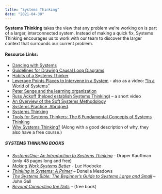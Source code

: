 ```yaml
---
title: "Systems Thinking"
date: "2021-04-30"
---
```


**Systems Thinking** takes the view that any problem we're working on is part of a larger, interconnected system. Instead of making a quick fix, Systems Thinking encourages us to work with our team to discover the larger context that surrounds our current problem.

#### Resource Links:

- [Dancing with Systems](https://donellameadows.org/archives/dancing-with-systems/)
- [Guidelines for Drawing Causal Loop Diagrams](http://www.cs.toronto.edu/~sme/SystemsThinking/2014/GuidelinesforDrawingCausalLoopDiagrams.pdf)
- [Habits of a Systems Thinker](https://thinkingtoolsstudio.waterscenterst.org/cards)
- [Leverage Points Places to Intervene in a System](http://www.donellameadows.org/wp-content/userfiles/Leverage_Points.pdf) - also as a video: **[“](https://youtu.be/A_BtS008J0k)**[In a World of](https://youtu.be/A_BtS008J0k) [Systems”](https://youtu.be/A_BtS008J0k)
- [Peter Senge and the learning organization](https://infed.org/mobi/peter-senge-and-the-learning-organization/)
- [Russ Ackoff (helped establish Systems Thinking)](https://www.youtube.com/watch?v=OqEeIG8aPPk&feature=youtu.be) – a short video
- [An Overview of the Soft Systems Methodology](https://www.burgehugheswalsh.co.uk/Uploaded/1/Documents/Soft-Systems-Methodology.pdf)
- [Systems Practice, Abridged](https://blog.kumu.io/systems-practice-abridged-a5dc8f0beda6)
- [Systems Thinking](https://less.works/less/principles/systems_thinking.html)
- [Tools for Systems Thinkers: The 6 Fundamental Concepts of Systems Thinking](https://medium.com/disruptive-design/tools-for-systems-thinkers-the-6-fundamental-concepts-of-systems-thinking-379cdac3dc6a)
- [Why Systems Thinking?](https://waterscenterst.org/why-systems-thinking?tab=benefits) (Along with a good description of why, they also have a free course.)

##### SYSTEMS THINKING BOOKS

- _[SystemsOne: An Introduction to Systems Thinking](https://www.academia.edu/3317732/Systems_one_An_introduction_to_systems_thinking)_ \- Draper Kauffman (only 48 pages long and free)
- _[Making Work Systems Better](https://globalro.org/system/files/documents/makingworksystemsbetter_Hoebeke.pdf)_ - Luc Hoebeke
- _[Thinking in Systems: A Primer](https://www.amazon.ca/Thinking-Systems-Primer-Donella-Meadows/dp/1603580557/&tag=notesfromatoo-20/&tag=notesfromatoo-20)_ – Donella Meadows
- _[The Systems Bible: The Beginner’s Guide to Systems Large and Small](https://www.amazon.ca/Systems-Bible-Beginners-Guide-Large/dp/0961825170/&tag=notesfromatoo-20/&tag=notesfromatoo-20)_ – John Gall
- _[Beyond Connecting the Dots](https://beyondconnectingthedots.com/)_ – (free book)
